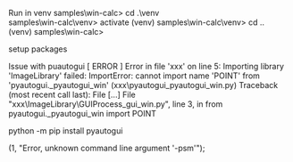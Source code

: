 

Run in venv
samples\win-calc> cd .\venv\
samples\win-calc\venv> activate
(venv) samples\win-calc\venv> cd ..
(venv) samples\win-calc>

setup packages

Issue with puautogui
[ ERROR ] Error in file 'xxx' on line 5: Importing library 'ImageLibrary' failed: ImportError: cannot import name 'POINT'
 from 'pyautogui._pyautogui_win' (xxx\pyautogui\_pyautogui_win.py)
Traceback (most recent call last):
  File [...]
  File "xxx\ImageLibrary\GUIProcess\_gui_win.py", line 3, in <module>
    from pyautogui._pyautogui_win import POINT

python -m pip install pyautogui

(1, "Error, unknown command line argument '-psm'");